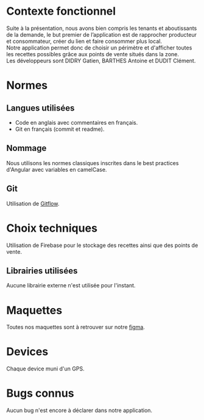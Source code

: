 # Contexte fonctionnel
Suite à la présentation, nous avons bien compris les tenants et aboutissants de la demande, le but premier de l’application est de rapprocher producteur et consommateur, créer du lien et faire consommer plus local.
<br>Notre application permet donc de choisir un périmètre et d'afficher toutes les recettes possibles grâce aux points de vente situés dans la zone.
<br>Les développeurs sont DIDRY Gatien, BARTHES Antoine et DUDIT Clément.

# Normes
## Langues utilisées
- Code en anglais avec commentaires en français.
- Git en français (commit et readme).

## Nommage
Nous utilisons les normes classiques inscrites dans le best practices d'Angular avec variables en camelCase.

## Git
Utilisation de [Gitflow](https://www.atlassian.com/fr/git/tutorials/comparing-workflows/gitflow-workflow). 

# Choix techniques
Utilisation de Firebase pour le stockage des recettes ainsi que des points de vente.

## Librairies utilisées
Aucune librairie externe n'est utilisée pour l'instant.

# Maquettes
Toutes nos maquettes sont à retrouver sur notre [figma](https://www.figma.com/file/fHAvAn0w44c6HpSDSm9kBw/Maquette?node-id=0%3A1).

# Devices
Chaque device muni d'un GPS.

# Bugs connus
Aucun bug n'est encore à déclarer dans notre application.
